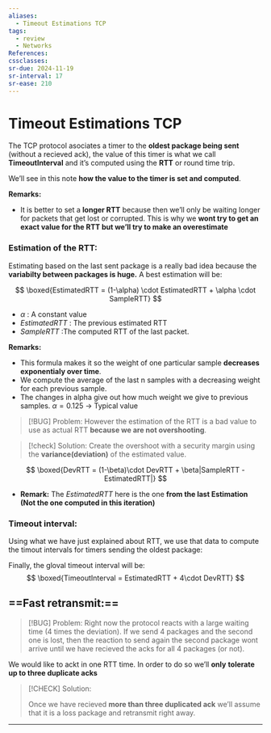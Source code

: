 ```yaml
---
aliases:
  - Timeout Estimations TCP
tags:
  - review
  - Networks
References: 
cssclasses:
sr-due: 2024-11-19
sr-interval: 17
sr-ease: 210
---
```

# Timeout Estimations TCP
The TCP protocol asociates a timer  to the **oldest package being sent** (without a recieved ack), the value of this timer is what we call **TimeoutInterval** and it’s computed using the **RTT** or round time trip.

We’ll see in this note **how the value to the timer is set and computed**.

**Remarks:**
+ It is better to set a **longer RTT** because then we’ll only be waiting longer for packets that get lost or corrupted. This is why we **wont try to get an exact value for the RTT but we’ll try to make an overestimate**

### Estimation of the RTT:
Estimating based on the last sent package is a really bad idea because the **variabilty between packages is huge.** A best estimation will be: 

$$
\boxed{EstimatedRTT = (1-\alpha) \cdot EstimatedRTT + \alpha \cdot SampleRTT}
$$
+ $\alpha$ : A constant value
+ $EstimatedRTT$ : The previous estimated RTT 
+ $SampleRTT$ :The computed RTT of the last packet.

**Remarks:**
+ This formula makes it so the weight of one particular sample **decreases exponentialy over time**. 
+ We compute the average of the last n samples with a decreasing weight for each previous sample. 
+ The changes in alpha give out how much weight we give to previous samples. $\alpha = 0.125$ → Typical value

> [!BUG] Problem: 
>  However the estimation of the RTT is a bad value to use as actual RTT **because we are not overshooting**. 

> [!check] Solution: 
> Create the overshoot with a security margin using the **variance(deviation)** of the estimated value. 

$$
\boxed{DevRTT = (1-\beta)\cdot DevRTT + \beta|SampleRTT - EstimatedRTT|}
$$
+ **Remark:** The $EstimatedRTT$ here is the one **from the last Estimation (Not the one computed in this iteration)**
### Timeout interval: 
Using what we have just explained about RTT, we use that data to compute the timout intervals for timers sending the oldest package:

Finally, the gloval timeout interval will be: 
$$
\boxed{TimeoutInterval = EstimatedRTT + 4\cdot DevRTT}
$$
 
## ==Fast retransmit:== 

> [!BUG] Problem:
> Right now the protocol reacts with a large waiting time (4 times the deviation). If we send 4 packages and the second one is lost, then the reaction to send again the second package wont arrive until we have recieved the acks for all 4 packages (or not). 

We would like to ackt in one RTT time. In order to do so we’ll **only** **tolerate up to three duplicate acks**

> [!CHECK] Solution: 
>  
>Once we have recieved **more than three duplicated ack** we’ll assume that it is a loss package and retransmit right away. 



***
